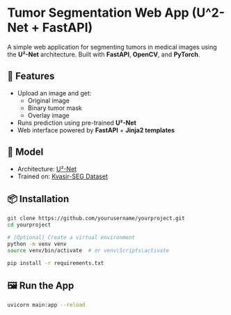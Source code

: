 # Tumor Segmentation Web App (U^2-Net + FastAPI)

A simple web application for segmenting tumors in medical images using the **U²-Net** architecture. Built with **FastAPI**, **OpenCV**, and **PyTorch**.

## 🚀 Features

- Upload an image and get:
  - Original image
  - Binary tumor mask
  - Overlay image
- Runs prediction using pre-trained **U²-Net**
- Web interface powered by **FastAPI** + **Jinja2 templates**

## 🧠 Model

- Architecture: [U²-Net](https://arxiv.org/abs/2005.09007)
- Trained on: [Kvasir-SEG Dataset](https://datasets.simula.no/kvasir-seg/)

## 📦 Installation

```bash
git clone https://github.com/yourusername/yourproject.git
cd yourproject

# (Optional) Create a virtual environment
python -m venv venv
source venv/bin/activate  # or venv\Scripts\activate

pip install -r requirements.txt
```
## 🖼️ Run the App
```bash
uvicorn main:app --reload
```
